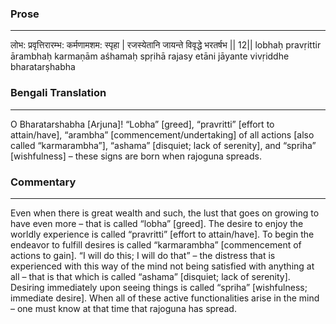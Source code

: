 ### Prose 
 --- 
लोभ: प्रवृत्तिरारम्भ: कर्मणामशम: स्पृहा |
रजस्येतानि जायन्ते विवृद्धे भरतर्षभ || 12||
lobhaḥ pravṛittir ārambhaḥ karmaṇām aśhamaḥ spṛihā
rajasy etāni jāyante vivṛiddhe bharatarṣhabha

### Bengali Translation 
 --- 
O Bharatarshabha [Arjuna]! “Lobha” [greed], “pravritti” [effort to attain/have], “arambha” [commencement/undertaking] of all actions [also called “karmarambha”], “ashama” [disquiet; lack of serenity], and “spriha” [wishfulness] – these signs are born when rajoguna spreads. 

### Commentary 
 --- 
Even when there is great wealth and such, the lust that goes on growing to have even more – that is called “lobha” [greed]. The desire to enjoy the worldly experience is called “pravritti” [effort to attain/have]. To begin the endeavor to fulfill desires is called “karmarambha” [commencement of actions to gain]. “I will do this; I will do that” – the distress that is experienced with this way of the mind not being satisfied with anything at all – that is that which is called “ashama” [disquiet; lack of serenity]. Desiring immediately upon seeing things is called “spriha” [wishfulness; immediate desire]. When all of these active functionalities arise in the mind – one must know at that time that rajoguna has spread.